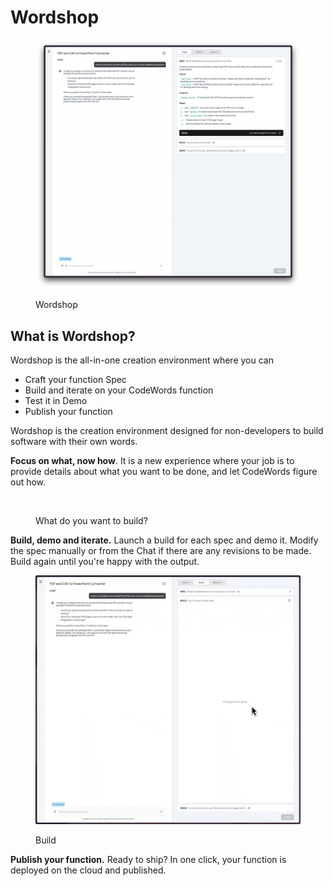 # Wordshop

<figure><img src="../../.gitbook/assets/AZ - Arc -2024-12-10 at 17.53.39@2x.png" alt=""><figcaption><p>Wordshop</p></figcaption></figure>

## What is Wordshop?&#x20;

Wordshop is the all-in-one creation environment where you can

* Craft your function Spec
* Build and iterate on your CodeWords function
* Test it in Demo
* Publish your function

Wordshop is the creation environment designed for non-developers to build software with their own words.&#x20;

**Focus on what, now how**. It is a new experience where your job is to provide details about what you want to be done, and let CodeWords figure out how.



<figure><img src="../../.gitbook/assets/codewords-wordshop-spec-20241213-1080p (1).gif" alt=""><figcaption><p>What do you want to build?</p></figcaption></figure>

**Build, demo and iterate.** Launch a build for each spec and demo it. Modify the spec manually or from the Chat if there are any revisions to be made. Build again until you're happy with the output.

<figure><img src="../../.gitbook/assets/codewords-wordshop-build-20241210-1080p.gif" alt=""><figcaption><p>Build</p></figcaption></figure>

**Publish your function.** Ready to ship? In one click, your function is deployed on the cloud and published.

<figure><img src="../../.gitbook/assets/codewords-wordshop-publish-short-20241213-1080p.gif" alt=""><figcaption></figcaption></figure>
